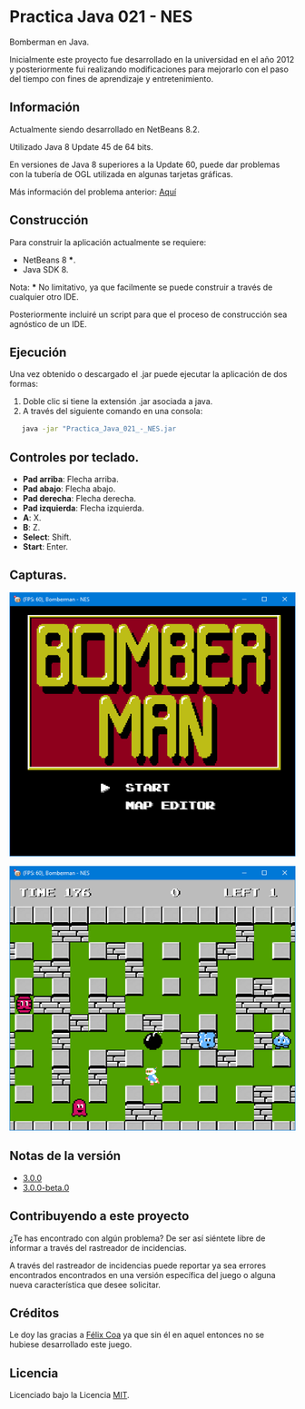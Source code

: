# Practica Java 021 - NES

Bomberman en Java.

Inicialmente este proyecto fue desarrollado en la universidad en el año 2012 y posteriormente fui realizando modificaciones para mejorarlo con el paso del tiempo con fines de aprendizaje y entretenimiento.

## Información

Actualmente siendo desarrollado en NetBeans 8.2.

Utilizado Java 8 Update 45 de 64 bits.

En versiones de Java 8 superiores a la Update 60, puede dar problemas con la tubería de OGL utilizada en algunas tarjetas gráficas.

Más información del problema anterior: [Aquí](https://bugs.openjdk.java.net/browse/JDK-8080677)

## Construcción

Para construir la aplicación actualmente se requiere:

* NetBeans 8 **\***.
* Java SDK 8.

Nota: **\*** No limitativo, ya que facilmente se puede construir a través de cualquier otro IDE.

Posteriormente incluiré un script para que el proceso de construcción sea agnóstico de un IDE.

## Ejecución

Una vez obtenido o descargado el .jar puede ejecutar la aplicación de dos formas:

1. Doble clic si tiene la extensión .jar asociada a java.
2. A través del siguiente comando en una consola:
```bash
   java -jar "Practica_Java_021_-_NES.jar
```

## Controles por teclado.

* **Pad arriba**: Flecha arriba.
* **Pad abajo**: Flecha abajo.
* **Pad derecha**: Flecha derecha.
* **Pad izquierda**: Flecha izquierda.
* **A**: X.
* **B**: Z.
* **Select**: Shift.
* **Start**: Enter.

## Capturas.

![maindemowindow01](./docs/game_presentation.png)

![maindemowindow04](./docs/game_playing.png)

## Notas de la versión

* [3.0.0](./docs/release-notes/3.0.0.md)
* [3.0.0-beta.0](./docs/release-notes/3.0.0-beta.0.md)

## Contribuyendo a este proyecto

¿Te has encontrado con algún problema? De ser así siéntete libre de informar a través del rastreador de incidencias.

A través del rastreador de incidencias puede reportar ya sea errores encontrados encontrados en una versión específica del juego o alguna nueva característica que desee solicitar.

## Créditos

Le doy las gracias a [Félix Coa](https://github.com/felixcoa13) ya que sin él en aquel entonces no se hubiese desarrollado este juego.

## Licencia

Licenciado bajo la Licencia [MIT](LICENSE).
